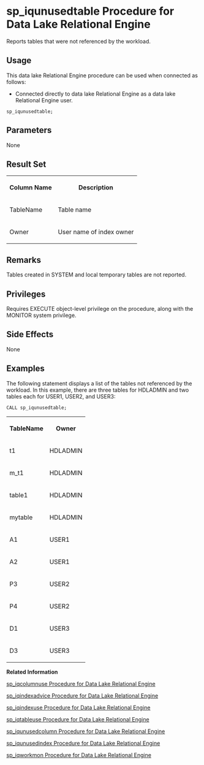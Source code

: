 <!-- loioa5bced3184f2101594668a0e1dd0375a -->

# sp\_iqunusedtable Procedure for Data Lake Relational Engine

Reports tables that were not referenced by the workload.



<a name="loioa5bced3184f2101594668a0e1dd0375a__section_umy_gqn_14b"/>

## Usage

This data lake Relational Engine procedure can be used when connected as follows:

-   Connected directly to data lake Relational Engine as a data lake Relational Engine user.



```
sp_iqunusedtable;
```



<a name="loioa5bced3184f2101594668a0e1dd0375a__section_wnm_sxc_yyb"/>

## Parameters

None



<a name="loioa5bced3184f2101594668a0e1dd0375a__section_vxr_h4m_nbb"/>

## Result Set


<table>
<tr>
<th valign="top">

Column Name

</th>
<th valign="top">

Description

</th>
</tr>
<tr>
<td valign="top">

TableName

</td>
<td valign="top">

Table name

</td>
</tr>
<tr>
<td valign="top">

Owner

</td>
<td valign="top">

User name of index owner

</td>
</tr>
</table>



<a name="loioa5bced3184f2101594668a0e1dd0375a__iq_refbb_1832"/>

## Remarks

Tables created in SYSTEM and local temporary tables are not reported.



<a name="loioa5bced3184f2101594668a0e1dd0375a__iq_refbb_1831"/>

## Privileges

Requires EXECUTE object-level privilege on the procedure, along with the MONITOR system privilege.



## Side Effects

None



<a name="loioa5bced3184f2101594668a0e1dd0375a__iq_refbb_1834"/>

## Examples

The following statement displays a list of the tables not referenced by the workload. In this example, there are three tables for HDLADMIN and two tables each for USER1, USER2, and USER3:

```
CALL sp_iqunusedtable;
```


<table>
<tr>
<th valign="top">

TableName

</th>
<th valign="top">

Owner

</th>
</tr>
<tr>
<td valign="top">

t1

</td>
<td valign="top">

HDLADMIN

</td>
</tr>
<tr>
<td valign="top">

m\_t1

</td>
<td valign="top">

HDLADMIN

</td>
</tr>
<tr>
<td valign="top">

table1

</td>
<td valign="top">

HDLADMIN

</td>
</tr>
<tr>
<td valign="top">

mytable

</td>
<td valign="top">

HDLADMIN

</td>
</tr>
<tr>
<td valign="top">

A1

</td>
<td valign="top">

USER1

</td>
</tr>
<tr>
<td valign="top">

A2

</td>
<td valign="top">

USER1

</td>
</tr>
<tr>
<td valign="top">

P3

</td>
<td valign="top">

USER2

</td>
</tr>
<tr>
<td valign="top">

P4

</td>
<td valign="top">

USER2

</td>
</tr>
<tr>
<td valign="top">

D1

</td>
<td valign="top">

USER3

</td>
</tr>
<tr>
<td valign="top">

D3

</td>
<td valign="top">

USER3

</td>
</tr>
</table>

**Related Information**  


[sp\_iqcolumnuse Procedure for Data Lake Relational Engine](sp-iqcolumnuse-procedure-for-data-lake-relational-engine-a59fb88.md "Reports detailed usage information for columns accessed by the workload.")

[sp\_iqindexadvice Procedure for Data Lake Relational Engine](sp-iqindexadvice-procedure-for-data-lake-relational-engine-a5ab8bc.md "Displays stored index advice messages. Optionally clears advice storage.")

[sp\_iqindexuse Procedure for Data Lake Relational Engine](sp-iqindexuse-procedure-for-data-lake-relational-engine-a5ae206.md "Reports detailed usage information for secondary (non-FP) indexes accessed by the workload.")

[sp\_iqtableuse Procedure for Data Lake Relational Engine](sp-iqtableuse-procedure-for-data-lake-relational-engine-a5bae03.md "Reports detailed usage information for tables accessed by the workload.")

[sp\_iqunusedcolumn Procedure for Data Lake Relational Engine](sp-iqunusedcolumn-procedure-for-data-lake-relational-engine-a5bbef3.md "Reports columns that were not referenced by the workload.")

[sp\_iqunusedindex Procedure for Data Lake Relational Engine](sp-iqunusedindex-procedure-for-data-lake-relational-engine-a5bc6ce.md "Reports secondary (non-FP) indexes that were not referenced by the workload.")

[sp\_iqworkmon Procedure for Data Lake Relational Engine](sp-iqworkmon-procedure-for-data-lake-relational-engine-a5c13d2.md "Controls collection of workload monitor usage information, and reports monitoring collection status. sp_iqworkmon collects information only for queries (SQL statements containing a FROM clause). You cannot use sp_iqworkmon for INSERT or LOAD statements.")

